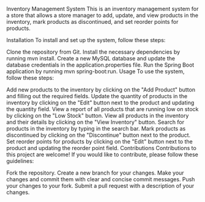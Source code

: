 Inventory Management System
This is an inventory management system for a store that allows a store manager to add, update, and view products in the inventory, mark products as discontinued, and set reorder points for products.

Installation
To install and set up the system, follow these steps:

Clone the repository from Git.
Install the necessary dependencies by running mvn install.
Create a new MySQL database and update the database credentials in the application.properties file.
Run the Spring Boot application by running mvn spring-boot:run.
Usage
To use the system, follow these steps:

Add new products to the inventory by clicking on the "Add Product" button and filling out the required fields.
Update the quantity of products in the inventory by clicking on the "Edit" button next to the product and updating the quantity field.
View a report of all products that are running low on stock by clicking on the "Low Stock" button.
View all products in the inventory and their details by clicking on the "View Inventory" button.
Search for products in the inventory by typing in the search bar.
Mark products as discontinued by clicking on the "Discontinue" button next to the product.
Set reorder points for products by clicking on the "Edit" button next to the product and updating the reorder point field.
Contributions
Contributions to this project are welcome! If you would like to contribute, please follow these guidelines:

Fork the repository.
Create a new branch for your changes.
Make your changes and commit them with clear and concise commit messages.
Push your changes to your fork.
Submit a pull request with a description of your changes.
